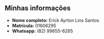 
## Minhas informações 
- **Nome completo:** Erick Ayrton Lins Santos
- **Matrícula:** 01606295
- **Whatsapp:** (82) 99655-6265
  
